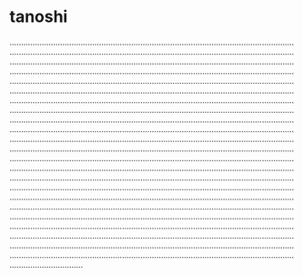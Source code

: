 # tanoshi

....................................................................................................................................................................................................................................................................................................................................................................................................................................................................................................................................................................................................................................................................................................................................................................................................................................................................................................................................................................................................................................................................................................................................................................................................................................................................................................................................................................................................................................................................................................................................................................................................................................................................................................................................................................................................................................................................................................................................................................................................................................................................................................................................................................................................................................................................................................................................................................................................................................................................................................................................................................................................................................................................................................................................................................................................................................................................................................................................................................................................